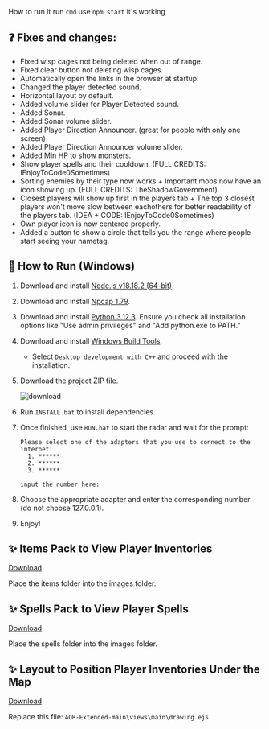 How to run it
run `cmd`
use `npm start`
it's working 


## ❓ Fixes and changes:

- Fixed wisp cages not being deleted when out of range.
- Fixed clear button not deleting wisp cages.
- Automatically open the links in the browser at startup.
- Changed the player detected sound.
- Horizontal layout by default.
- Added volume slider for Player Detected sound.
- Added Sonar.
- Added Sonar volume slider.
- Added Player Direction Announcer. (great for people with only one screen)
- Added Player Direction Announcer volume slider.
- Added Min HP to show monsters.
- Show player spells and their cooldown. (FULL CREDITS: IEnjoyToCode0Sometimes)
- Sorting enemies by their type now works + Important mobs now have an icon showing up. (FULL CREDITS: TheShadowGovernment)
- Closest players will show up first in the players tab + The top 3 closest players won't move slow between eachothers for better readability of the players tab. (IDEA + CODE: IEnjoyToCode0Sometimes)
- Own player icon is now centered properly.
- Added a button to show a circle that tells you the range where people start seeing your nametag.

## 🔰 How to Run (Windows)
1. Download and install [Node.js v18.18.2 (64-bit)](https://nodejs.org/dist/v18.18.2/node-v18.18.2-x64.msi).
2. Download and install [Npcap 1.79](https://npcap.com/dist/npcap-1.79.exe).
3. Download and install [Python 3.12.3](https://www.python.org/downloads/). Ensure you check all installation options like "Use admin privileges" and "Add python.exe to PATH."
4. Download and install [Windows Build Tools](https://visualstudio.microsoft.com/thank-you-downloading-visual-studio/?sku=BuildTools).
   - Select `Desktop development with C++` and proceed with the installation.
5. Download the project ZIP file.

   ![download](https://github.com/T0T0W/AOR-Extended/assets/161255413/72cce3c1-47fc-4cbe-bb1f-fa5a95c3dd84)

6. Run `INSTALL.bat` to install dependencies.
7. Once finished, use `RUN.bat` to start the radar and wait for the prompt:
   ```
   Please select one of the adapters that you use to connect to the internet:
     1. ******
     2. ******
     3. ******
   
   input the number here:
   ```
8. Choose the appropriate adapter and enter the corresponding number (do not choose 127.0.0.1).
9. Enjoy!

## ✨ Items Pack to View Player Inventories
[Download](https://github.com/T0T0W/AOR-Extended/releases/tag/Items)

Place the items folder into the images folder.

## ✨ Spells Pack to View Player Spells
[Download](https://github.com/T0T0W/AOR-Extended/releases/tag/Spells)

Place the spells folder into the images folder.

## ✨ Layout to Position Player Inventories Under the Map
[Download](https://github.com/T0T0W/AOR-Extended/releases/tag/Layout)

Replace this file: `AOR-Extended-main\views\main\drawing.ejs`
